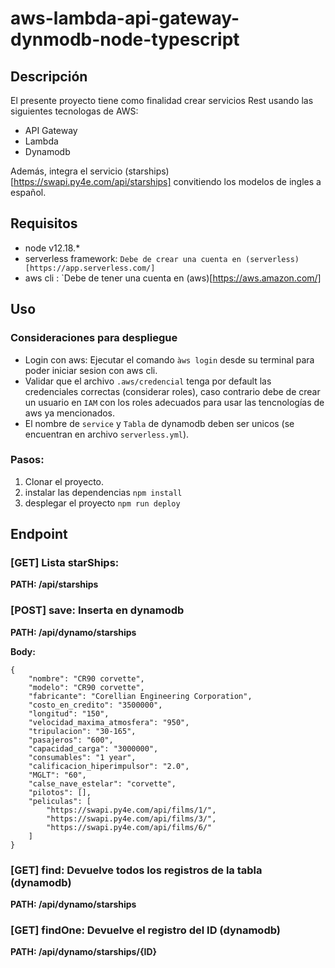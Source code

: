 # aws-lambda-api-gateway-dynmodb-node-typescript

## Descripción

El presente proyecto tiene como finalidad crear servicios Rest usando las siguientes tecnologas de AWS:
- API Gateway
- Lambda
- Dynamodb

Además, integra el servicio (starships)[https://swapi.py4e.com/api/starships] convitiendo los modelos de ingles a español.

## Requisitos

- node v12.18.*
- serverless framework: `Debe de crear una cuenta en (serverless)[https://app.serverless.com/]`
- aws cli : `Debe de tener una cuenta en (aws)[https://aws.amazon.com/]

## Uso

### Consideraciones para despliegue

- Login con aws: Ejecutar el comando `àws login` desde su terminal para poder iniciar sesion con aws cli.
- Validar que el archivo `.aws/credencial` tenga por default las credenciales correctas (considerar roles), caso contrario debe de crear un usuario en `IAM` con los roles adecuados para usar las tencnologías de aws ya mencionados.
- El nombre de `service` y `Tabla` de dynamodb deben ser unicos (se encuentran en archivo `serverless.yml`).

### Pasos:

1. Clonar el proyecto.
2. instalar las dependencias `npm install`
3. desplegar el proyecto `npm run deploy`


## Endpoint

### [GET] Lista starShips:

  **PATH: /api/starships**
  
### [POST] save: Inserta en dynamodb

**PATH: /api/dynamo/starships**

**Body:**

```
{
    "nombre": "CR90 corvette",
    "modelo": "CR90 corvette",
    "fabricante": "Corellian Engineering Corporation",
    "costo_en_credito": "3500000",
    "longitud": "150",
    "velocidad_maxima_atmosfera": "950",
    "tripulacion": "30-165",
    "pasajeros": "600",
    "capacidad_carga": "3000000",
    "consumables": "1 year",
    "calificacion_hiperimpulsor": "2.0",
    "MGLT": "60",
    "calse_nave_estelar": "corvette",
    "pilotos": [],
    "peliculas": [
        "https://swapi.py4e.com/api/films/1/",
        "https://swapi.py4e.com/api/films/3/",
        "https://swapi.py4e.com/api/films/6/"
    ]
}
```

### [GET] find: Devuelve todos los registros de la tabla (dynamodb)

**PATH: /api/dynamo/starships**

### [GET] findOne: Devuelve el registro del ID (dynamodb)

**PATH: /api/dynamo/starships/{ID}**




